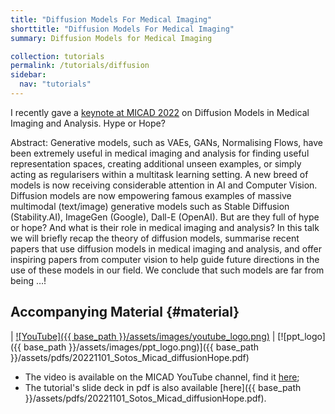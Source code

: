 ```yaml
---
title: "Diffusion Models For Medical Imaging"
shorttitle: "Diffusion Models For Medical Imaging"
summary: Diffusion Models for Medical Imaging

collection: tutorials
permalink: /tutorials/diffusion
sidebar:
  nav: "tutorials"
---
```



I recently gave a [keynote at MICAD 2022](https://www.micad.org/pages/keynote.html) on Diffusion Models in Medical Imaging and Analysis. Hype or Hope?


Abstract: Generative models, such as VAEs, GANs, Normalising Flows, have been extremely useful in medical imaging and analysis for finding useful representation spaces, creating additional unseen examples, or simply acting as regularisers within a multitask learning setting. A new breed of models is now receiving considerable attention in AI and Computer Vision. Diffusion models are now empowering famous examples of massive multimodal (text/image) generative models such as Stable Diffusion (Stability.AI), ImageGen (Google), Dall-E (OpenAI). But are they full of hype or hope? And what is their role in medical imaging and analysis? In this talk we will briefly recap the theory of diffusion models, summarise recent papers that use diffusion models in medical imaging and analysis, and offer inspiring papers from computer vision to help guide future directions in the use of these models in our field. We conclude that such models are far from being …!

## Accompanying Material {#material}

| [![YouTube]({{ base_path }}/assets/images/youtube_logo.png)](https://www.youtube.com/watch?v=WA7hn9cyRdo) | [![ppt_logo]({{ base_path }}/assets/images/ppt_logo.png)]({{ base_path }}/assets/pdfs/20221101_Sotos_Micad_diffusionHope.pdf)


- The video is available on the MICAD YouTube channel, find it [here](https://www.youtube.com/watch?v=WA7hn9cyRdo);
- The tutorial's slide deck in pdf is also available [here]({{ base_path }}/assets/pdfs/20221101_Sotos_Micad_diffusionHope.pdf).
